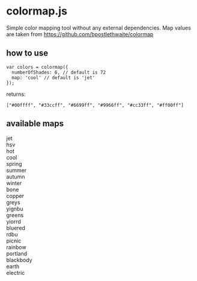 # colormap.js
Simple color mapping tool without any external dependencies. Map values are taken from https://github.com/bpostlethwaite/colormap

## how to use
```
var colors = colormap({
  numberOfShades: 6, // default is 72
  map: 'cool' // default is 'jet'
});
```

returns:  
```
["#00ffff", "#33ccff", "#6699ff", "#9966ff", "#cc33ff", "#ff00ff"]
```

## available maps
jet  
hsv  
hot  
cool  
spring  
summer  
autumn  
winter  
bone  
copper  
greys  
yignbu  
greens  
yiorrd  
bluered  
rdbu  
picnic  
rainbow  
portland  
blackbody  
earth  
electric  
